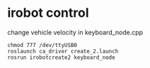 # irobot control

change vehicle velocity in keyboard_node.cpp

```
chmod 777 /dev/ttyUSB0
roslaunch ca_driver create_2.launch
rosrun irobotcreate2 keyboard_node
```